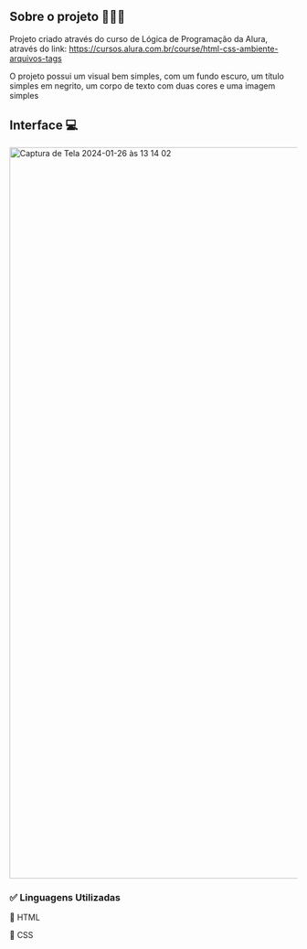 ## Sobre o projeto 🚀🚀🚀 ###

Projeto criado através do curso de Lógica de Programação da Alura, através do link: https://cursos.alura.com.br/course/html-css-ambiente-arquivos-tags

O projeto possui um visual bem simples, com um fundo escuro, um título simples em negrito, um corpo de texto com duas cores e uma imagem simples


 ## Interface 💻 ###
 
<img width="1280" alt="Captura de Tela 2024-01-26 às 13 14 02" src="https://github.com/BeatrizSouzaSantos/Portfolio-Alura/assets/80977502/3f987a12-5317-427b-b9ca-553a1205a3ea">

 ### ✅ Linguagens Utilizadas ###

🔹 HTML

🔹 CSS

